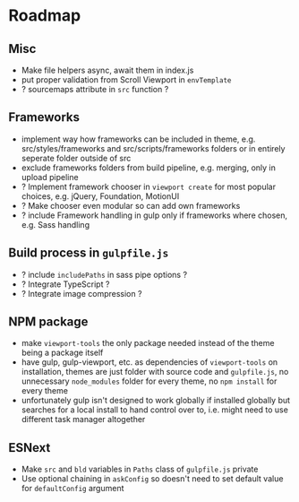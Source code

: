 # Roadmap

## Misc

- Make file helpers async, await them in index.js
- put proper validation from Scroll Viewport in `envTemplate`
- ? sourcemaps attribute in `src` function ?

## Frameworks

- implement way how frameworks can be included in theme, e.g. src/styles/frameworks and src/scripts/frameworks folders or in entirely seperate folder outside of src
- exclude frameworks folders from build pipeline, e.g. merging, only in upload pipeline
- ? Implement framework chooser in `viewport create` for most popular choices, e.g. jQuery, Foundation, MotionUI
- ? Make chooser even modular so can add own frameworks
- ? include Framework handling in gulp only if frameworks where chosen, e.g. Sass handling

## Build process in `gulpfile.js`

- ? include `includePaths` in sass pipe options ?
- ? Integrate TypeScript ?
- ? Integrate image compression ?

## NPM package

- make `viewport-tools` the only package needed instead of the theme being a package itself
- have gulp, gulp-viewport, etc. as dependencies of `viewport-tools` on installation, themes are just folder with source code and `gulpfile.js`, no unnecessary `node_modules` folder for every theme, no `npm install` for every theme
- unfortunately gulp isn't designed to work globally if installed globally but searches for a local install to hand control over to, i.e. might need to use different task manager altogether

## ESNext

- Make `src` and `bld` variables in `Paths` class of `gulpfile.js` private
- Use optional chaining in `askConfig` so doesn't need to set default value for `defaultConfig` argument